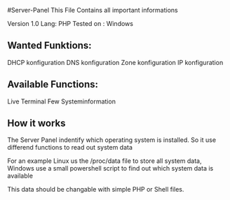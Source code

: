 #Server-Panel
This File Contains all important informations


Version 1.0
Lang: PHP
Tested on : Windows


## Wanted Funktions:
 DHCP konfiguration
 DNS konfiguration
 Zone konfiguration
 IP konfiguration

## Available Functions:
Live Terminal
Few Systeminformation


## How it works
The Server Panel indentify which operating system is installed.
So it use differend functions to read out system data

For an example Linux us the /proc/data file to store all 
system data, Windows use a small powershell script to find
out which system data is available

This data should be changable with simple PHP or Shell files.


